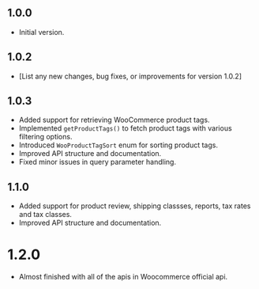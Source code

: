 ## 1.0.0

- Initial version.

## 1.0.2

- [List any new changes, bug fixes, or improvements for version 1.0.2]

## 1.0.3

- Added support for retrieving WooCommerce product tags.
- Implemented `getProductTags()` to fetch product tags with various filtering options.
- Introduced `WooProductTagSort` enum for sorting product tags.
- Improved API structure and documentation.
- Fixed minor issues in query parameter handling.

## 1.1.0

- Added support for product review, shipping classses, reports, tax rates and tax classes.
- Improved API structure and documentation.

# 1.2.0

- Almost finished with all of the apis in Woocommerce official api.

